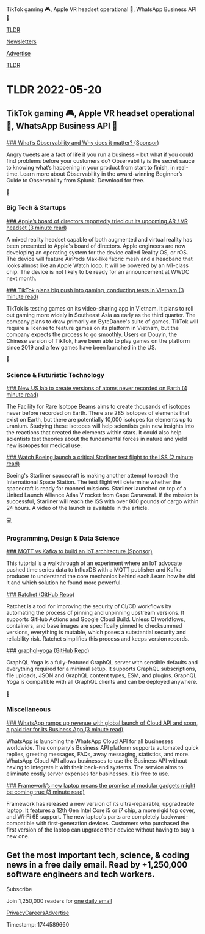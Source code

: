TikTok gaming 🎮, Apple VR headset operational 🥽, WhatsApp Business API 💬

[TLDR](/)

[Newsletters](/newsletters)

[Advertise](https://advertise.tldr.tech/)

[TLDR](/)

# TLDR 2022-05-20

## TikTok gaming 🎮, Apple VR headset operational 🥽, WhatsApp Business API 💬

### 

[### What’s Observability and Why does it matter? (Sponsor)](https://www.splunk.com/en_us/form/beginners-guide-to-observability.html)

Angry tweets are a fact of life if you run a business – but what if you could find problems before your customers do? Observability is the secret sauce to knowing what’s happening in your product from start to finish, in real-time. Learn more about Observability in the award-winning Beginner’s Guide to Observability from Splunk. Download for free.

📱

### Big Tech & Startups

[### Apple’s board of directors reportedly tried out its upcoming AR / VR headset (3 minute read)](https://www.theverge.com/2022/5/19/23131051/apple-vr-ar-headset-prototype-board-of-directors-demo?utm_source=tldrnewsletter)

A mixed reality headset capable of both augmented and virtual reality has been presented to Apple's board of directors. Apple engineers are now developing an operating system for the device called Reality OS, or rOS. The device will feature AirPods Max-like fabric mesh and a headband that looks almost like an Apple Watch loop. It will be powered by an M1-class chip. The device is not likely to be ready for an announcement at WWDC next month.

[### TikTok plans big push into gaming, conducting tests in Vietnam (3 minute read)](https://www.reuters.com/technology/exclusive-tiktok-plans-big-push-into-gaming-conducting-tests-vietnam-sources-2022-05-19/?utm_source=tldrnewsletter)

TikTok is testing games on its video-sharing app in Vietnam. It plans to roll out gaming more widely in Southeast Asia as early as the third quarter. The company plans to draw primarily on ByteDance's suite of games. TikTok will require a license to feature games on its platform in Vietnam, but the company expects the process to go smoothly. Users on Douyin, the Chinese version of TikTok, have been able to play games on the platform since 2019 and a few games have been launched in the US.

🚀

### Science & Futuristic Technology

[### New US lab to create versions of atoms never recorded on Earth (4 minute read)](https://www.theguardian.com/science/2022/may/16/new-us-lab-aims-create-versions-atoms-never-recorded-on-earth?utm_source=tldrnewsletter)

The Facility for Rare Isotope Beams aims to create thousands of isotopes never before recorded on Earth. There are 285 isotopes of elements that exist on Earth, but there are potentially 10,000 isotopes for elements up to uranium. Studying these isotopes will help scientists gain new insights into the reactions that created the elements within stars. It could also help scientists test theories about the fundamental forces in nature and yield new isotopes for medical use.

[### Watch Boeing launch a critical Starliner test flight to the ISS (2 minute read)](https://www.engadget.com/watch-boeing-critical-starliner-test-iss-213053465.html?src=rss?utm_source=tldrnewsletter)

Boeing's Starliner spacecraft is making another attempt to reach the International Space Station. The test flight will determine whether the spacecraft is ready for manned missions. Starliner launched on top of a United Launch Alliance Atlas V rocket from Cape Canaveral. If the mission is successful, Starliner will reach the ISS with over 800 pounds of cargo within 24 hours. A video of the launch is available in the article.

💻

### Programming, Design & Data Science

[### MQTT vs Kafka to build an IoT architecture (Sponsor)](https://www.influxdata.com/blog/mqtt-vs-kafka-iot-advocates-perspective-part-1/?utm_source=vendor&utm_medium=referral&utm_campaign=2022-04-20_blog_kafka-mqtt-part1_global&utm_content=tldr)

This tutorial is a walkthrough of an experiment where an IoT advocate pushed time series data to InfluxDB with a MQTT publisher and Kafka producer to understand the core mechanics behind each.Learn how he did it and which solution he found more powerful.

[### Ratchet (GitHub Repo)](https://github.com/sethvargo/ratchet?utm_source=tldrnewsletter)

Ratchet is a tool for improving the security of CI/CD workflows by automating the process of pinning and unpinning upstream versions. It supports GitHub Actions and Google Cloud Build. Unless CI workflows, containers, and base images are specifically pinned to checksummed versions, everything is mutable, which poses a substantial security and reliability risk. Ratchet simplifies this process and keeps version records.

[### graphql-yoga (GitHub Repo)](https://github.com/dotansimha/graphql-yoga?ref=producthunt?utm_source=tldrnewsletter)

GraphQL Yoga is a fully-featured GraphQL server with sensible defaults and everything required for a minimal setup. It supports GraphQL subscriptions, file uploads, JSON and GraphQL content types, ESM, and plugins. GraphQL Yoga is compatible with all GraphQL clients and can be deployed anywhere.

🎁

### Miscellaneous

[### WhatsApp ramps up revenue with global launch of Cloud API and soon, a paid tier for its Business App (3 minute read)](https://techcrunch.com/2022/05/19/whatsapp-ramps-up-revenue-with-global-launch-of-cloud-api-and-soon-a-paid-tier-for-its-business-app/?utm_source=tldrnewsletter)

WhatsApp is launching the WhatsApp Cloud API for all businesses worldwide. The company's Business API platform supports automated quick replies, greeting messages, FAQs, away messaging, statistics, and more. WhatsApp Cloud API allows businesses to use the Business API without having to integrate it with their back-end systems. The service aims to eliminate costly server expenses for businesses. It is free to use.

[### Framework’s new laptop means the promise of modular gadgets might be coming true (3 minute read)](https://www.theverge.com/23125965/framework-laptop-upgrade-intel-12th-gen?utm_source=tldrnewsletter)

Framework has released a new version of its ultra-repairable, upgradeable laptop. It features a 12th Gen Intel Core i5 or i7 chip, a more rigid top cover, and Wi-Fi 6E support. The new laptop's parts are completely backward-compatible with first-generation devices. Customers who purchased the first version of the laptop can upgrade their device without having to buy a new one.

## Get the most important tech, science, & coding news in a free daily email. Read by +1,250,000 software engineers and tech workers.

Subscribe

Join 1,250,000 readers for [one daily email](/api/latest/tech)

[Privacy](/privacy)[Careers](https://jobs.ashbyhq.com/tldr.tech)[Advertise](/tech/advertise)

Timestamp: 1744589660